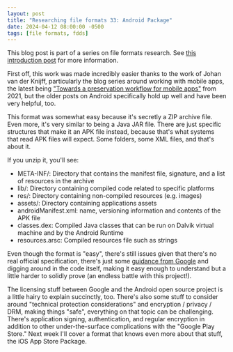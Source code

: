 ```yaml
---
layout: post
title: "Researching file formats 33: Android Package"
date: 2024-04-12 08:00:00 -0500
tags: [file formats, fdds]
---
```


This blog post is part of a series on file formats research. See [this introduction post](https://bits.ashleyblewer.com/blog/2023/08/04/researching-file-formats-library-of-congress-sustainability-of-digital-formats/) for more information.

First off, this work was made incredibly easier thanks to the work of Johan van der Knijff, particularly the blog series around working with mobile apps, the latest being ["Towards a preservation workflow for mobile apps"](https://www.bitsgalore.org/2021/02/24/towards-a-preservation-workflow-for-mobile-apps) from 2021, but the older posts on Android specifically hold up well and have been very helpful, too.

This format was somewhat easy because it's secretly a ZIP archive file. Even more, it's very similar to being a Java JAR file. There are just specific structures that make it an APK file instead, because that's what systems that read APK files will expect. Some folders, some XML files, and that's about it.

If you unzip it, you'll see:

- META-INF/: Directory that contains the manifest file, signature, and a list of resources in the archive
- lib/: Directory containing compiled code related to specific platforms
- res/: Directory containing non-compiled resources (e.g. images)
- assets/: Directory containing applications assets
- androidManifest.xml: name, versioning information and contents of the APK file
- classes.dex: Compiled Java classes that can be run on Dalvik virtual machine and by the Android Runtime
- resources.arsc: Compiled resources file such as strings

Even though the format is "easy", there's still issues given that there's no real official specification, there's just some [guidance from Google](https://developer.android.com/guide/components/fundamentals) and digging around in the code itself, making it easy enough to understand but a little harder to solidly prove (an endless battle with this project!).

The licensing stuff between Google and the Android open source project is a little hairy to explain succinctly, too. There's also some stuff to consider around "technical protection considerations" and encryption / privacy / DRM, making things "safe", everything on that topic can be challenging. There's application signing, authentication, and regular encryption in addition to other under-the-surface complications with the "Google Play Store." Next week I'll cover a format that knows even more about that stuff, the iOS App Store Package.